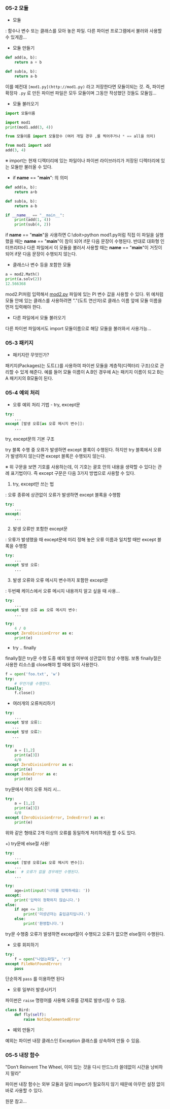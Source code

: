 ### 05-2 모듈

- 모듈

: 함수나 변수 또는 클래스를 모아 놓은 파일. 다른 파이썬 프로그램에서 불러와 사용할 수 있게끔...

- 모듈 만들기

```python
def add(a, b):
    return a + b

def sub(a, b): 
    return a-b
```

이를 예컨대 `[mod1.py](http://mod1.py)` 라고 저장한다면 모듈이되는 것. 즉, 파이썬 확장자 `.py` 로 만든 파이썬 파일은 모두 모듈이며 그동안 작성했던 것들도 모듈임...

- 모듈 불러오기

```python
import 모듈이름

import mod1
print(mod1.add(3, 4))

from 모듈이름 import 모듈함수 (여러 개일 경우 ,를 찍어주거나 * == all을 의미)

from mod1 import add
add(3, 4)
```

※ import는 현재 디렉터리에 있는 파일이나 파이썬 라이브러리가 저장된 디렉터리에 있는 모듈만 불러올 수 있다.

- if **name** == "**main**": 의 의미

```python
def add(a, b): 
    return a+b

def sub(a, b): 
    return a-b

if __name__ == "__main__":
    print(add(1, 4))
    print(sub(4, 2))
```

if **name** == "**main**"을 사용하면 C:\doit>python mod1.py처럼 직접 이 파일을 실행했을 때는 **name** == "**main**"이 참이 되어 if문 다음 문장이 수행된다. 반대로 대화형 인터프리터나 다른 파일에서 이 모듈을 불러서 사용할 때는 **name** == "**main**"이 거짓이 되어 if문 다음 문장이 수행되지 않는다.

- 클래스나 변수 등을 포함한 모듈

```python
a = mod2.Math()
print(a.solv(2))
12.566368
```

mod2.PI처럼 입력해서 [mod2.py](http://mod2.py/) 파일에 있는 PI 변수 값을 사용할 수 있다. 위 예처럼 모듈 안에 있는 클래스를 사용하려면 "."(도트 연산자)로 클래스 이름 앞에 모듈 이름을 먼저 입력해야 한다.

- 다른 파일에서 모듈 불러오기

다른 파이썬 파일에서도 import 모듈이름으로 해당 모듈을 불러와서 사용가능...

### 05-3 패키지

- 패키지란 무엇인가?

패키지(Packages)는 도트(.)를 사용하여 파이썬 모듈을 계층적(디렉터리 구조)으로 관리할 수 있게 해준다. 예를 들어 모듈 이름이 A.B인 경우에 A는 패키지 이름이 되고 B는 A 패키지의 B모듈이 된다.

### 05-4 예외 처리

- 오류 예외 처리 기법 - try, except문

```python
try:
    ...
except [발생 오류[as 오류 메시지 변수]]:
    ...
```

try, except문의 기본 구조

try 블록 수행 중 오류가 발생하면 except 블록이 수행된다. 하지만 try 블록에서 오류가 발생하지 않는다면 except 블록은 수행되지 않는다.

※ 위 구문을 보면 기호를 사용하는데, 이 기호는 괄호 안의 내용을 생략할 수 있다는 관례 표기법이다. 즉 except 구문은 다음 3가지 방법으로 사용할 수 있다.

1) try, except만 쓰는 법

: 오류 종류에 상관없이 오류가 발생하면 except 블록을 수행함

```python
try:
    ...
except:
    ...
```

  

2) 발생 오류만 포함한 except문

: 오류가 발생했을 때 except문에 미리 정해 놓은 오류 이름과 일치할 때만 except 블록을 수행함

```python
try:
    ...
except 발생 오류:
    ...
```

3) 발생 오류와 오류 메시지 변수까지 포함한 except문

: 두번째 케이스에서 오류 메시지 내용까지 알고 싶을 때 사용...

```python
try:
    ...
except 발생 오류 as 오류 메시지 변수:
    ...

try:
    4 / 0
except ZeroDivisionError as e:
    print(e)
```

- try .. finally

finally절은 try문 수행 도중 예외 발생 여부에 상관없이 항상 수행됨. 보통 finally절은 사용한 리소스를 close해야 할 때에 많이 사용한다.

```python
f = open('foo.txt', 'w')
try:
    # 무언가를 수행한다.
finally:
    f.close()
```

- 여러개의 오류처리하기

```python
try:
    ...
except 발생 오류1:
   ... 
except 발생 오류2:
   ...

try:
    a = [1,2]
    print(a[3])
    4/0
except ZeroDivisionError as e:
    print(e)
except IndexError as e:
    print(e)
```

try문에서 여러 오류 처리 시...

```python
try:
    a = [1,2]
    print(a[3])
    4/0
except (ZeroDivisionError, IndexError) as e:
    print(e)
```

위와 같은 형태로 2개 이상의 오류를 동일하게 처리하게끔 할 수도 있다.

+) try문에 else절 사용!

```python
try:
    ...
except [발생 오류[as 오류 메시지 변수]]:
    ...
else:  # 오류가 없을 경우에만 수행된다.
    ...

try:
    age=int(input('나이를 입력하세요: '))
except:
    print('입력이 정확하지 않습니다.')
else:
    if age <= 18:
        print('미성년자는 출입금지입니다.')
    else:
        print('환영합니다.')
```

try문 수행중 오류가 발생하면 except절이 수행되고 오류가 없으면 else절이 수행된다.

- 오류 회피하기

```python
try:
    f = open("나없는파일", 'r')
except FileNotFoundError:
    pass
```

단순하게 `pass` 를 이용하면 된다

- 오류 일부러 발생시키기

파이썬은 `raise` 명령어를 사용해 오류를 강제로 발생시킬 수 있음.

```python
class Bird:
    def fly(self):
        raise NotImplementedError
```

- 예외 만들기

예외는 파이썬 내장 클래스인 Exception 클래스를 상속하여 만들 수 있음.

### 05-5 내장 함수

"Don’t Reinvent The Wheel, 이미 있는 것을 다시 만드느라 쓸데없이 시간을 낭비하지 말라"

파이썬 내장 함수는 외부 모듈과 달리 import가 필요하지 않기 때문에 아무런 설정 없이 바로 사용할 수 있다.

원문 참고...
